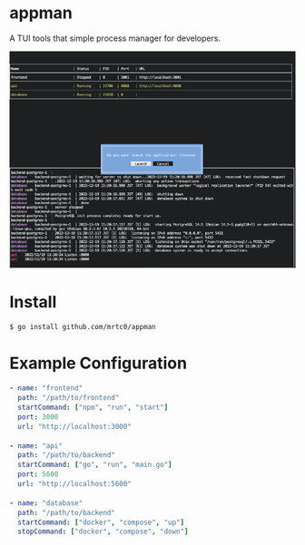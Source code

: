 # appman

A TUI tools that simple process manager for developers.

![appman screenshot](./misc/appman.png)

# Install

```shell
$ go install github.com/mrtc0/appman
```

# Example Configuration

```yaml
- name: "frontend"
  path: "/path/to/frontend"
  startCommand: ["npm", "run", "start"]
  port: 3000
  url: "http://localhost:3000"

- name: "api"
  path: "/path/to/backend"
  startCommand: ["go", "run", "main.go"]
  port: 5600
  url: "http://localhost:5600"

- name: "database"
  path: "/path/to/backend"
  startCommand: ["docker", "compose", "up"]
  stopCommand: ["docker", "compose", "down"]
```

